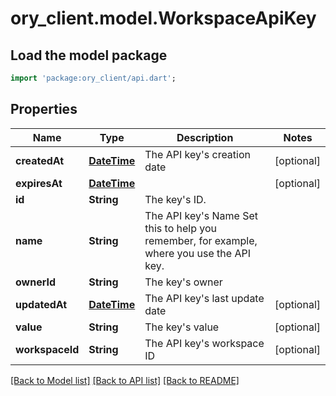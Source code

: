 # ory_client.model.WorkspaceApiKey

## Load the model package
```dart
import 'package:ory_client/api.dart';
```

## Properties
Name | Type | Description | Notes
------------ | ------------- | ------------- | -------------
**createdAt** | [**DateTime**](DateTime.md) | The API key's creation date | [optional] 
**expiresAt** | [**DateTime**](DateTime.md) |  | [optional] 
**id** | **String** | The key's ID. | 
**name** | **String** | The API key's Name  Set this to help you remember, for example, where you use the API key. | 
**ownerId** | **String** | The key's owner | 
**updatedAt** | [**DateTime**](DateTime.md) | The API key's last update date | [optional] 
**value** | **String** | The key's value | [optional] 
**workspaceId** | **String** | The API key's workspace ID | [optional] 

[[Back to Model list]](../README.md#documentation-for-models) [[Back to API list]](../README.md#documentation-for-api-endpoints) [[Back to README]](../README.md)


